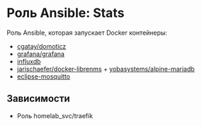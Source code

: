 # Роль Ansible: Stats

Роль Ansible, которая запускает Docker контейнеры:

* [cgatay/domoticz](https://hub.docker.com/r/cgatay/domoticz)
* [grafana/grafana](https://hub.docker.com/r/grafana/grafana)
* [influxdb](https://hub.docker.com/_/influxdb)
* [jarischaefer/docker-librenms](https://hub.docker.com/r/jarischaefer/docker-librenms) + [yobasystems/alpine-mariadb](https://hub.docker.com/r/yobasystems/alpine-mariadb)
* [eclipse-mosquitto](https://hub.docker.com/_/eclipse-mosquitto)

## Зависимости

* Роль homelab_svc/traefik
